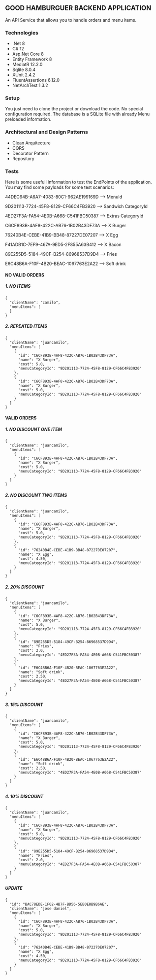 ## GOOD HAMBURGUER BACKEND APPLICATION

  An API Service that allows you to handle orders and menu items.

 ### Technologies
  - .Net 8
  - C# 12
  - Asp.Net Core 8
  - Entity Framework 8
  - MediatR 12.2.0
  - Sqlite 8.0.4
  - XUnit 2.4.2
  - FluentAssertions 6.12.0
  - NetArchTest 1.3.2 

### Setup

  You just need to clone the project or download the code. No special configuration required.
  The database is a SQLite file with already Menu preloaded information. 

### Architectural and Design Patterns

  - Clean Arquitecture
  - CQRS
  - Decorator Pattern
  - Repository

### Tests

  Here is some usefull information to test the EndPoints of the application. You may find 
  some payloads for some test scenarios:

44DEC64B-A6A7-4083-80C1-962AE199169D --> MenuId

9D201113-7724-45F8-8129-CF66C4FB3920 --> Sandwich CategoryId

4ED27F3A-FA54-4E0B-A668-C541FBC50387 --> Extras CategoryId

C6CF893B-4AF8-422C-AB76-1B02B43DF73A --> X Burger

76240B4E-CEBE-41B9-BB48-87227DE07207 --> X Egg

F41ADB1C-7EF9-467A-9ED5-2F855A63B412 --> X Bacon

89E255D5-5184-49CF-B254-86968537D9D4 --> Fries

E6C48B6A-F10F-4B20-BEAC-1067763E2A22 --> Soft drink

#### NO VALID ORDERS

##### 1. NO ITEMS

	{
	  "clientName": "camilo",
	  "menuItems": [
	  ]
	}
	
##### 2. REPEATED ITEMS

	{
	  "clientName": "juancamilo",
	  "menuItems": [
		{
		  "id": "C6CF893B-4AF8-422C-AB76-1B02B43DF73A",
		  "name": "X Burger",
		  "cost": 5.0,
		  "menuCategoryId": "9D201113-7724-45F8-8129-CF66C4FB3920"
		},
		{
		  "id": "C6CF893B-4AF8-422C-AB76-1B02B43DF73A",
		  "name": "X Burger",
		  "cost": 5.0,
		  "menuCategoryId": "9D201113-7724-45F8-8129-CF66C4FB3920"
		}
	  ]
	}
	
#### VALID ORDERS

##### 1. NO DISCOUNT ONE ITEM

	{
	  "clientName": "juancamilo",
	  "menuItems": [
	    {
	      "id": "C6CF893B-4AF8-422C-AB76-1B02B43DF73A",
		  "name": "X Burger",
		  "cost": 5.0,
		  "menuCategoryId": "9D201113-7724-45F8-8129-CF66C4FB3920"
	    }
	  ]
	} 
##### 2. NO DISCOUNT TWO ITEMS
	{
	  "clientName": "juancamilo",
	  "menuItems": [
	    {
	      "id": "C6CF893B-4AF8-422C-AB76-1B02B43DF73A",
		  "name": "X Burger",
		  "cost": 5.0,
		  "menuCategoryId": "9D201113-7724-45F8-8129-CF66C4FB3920"
	    },
	    {
	      "id": "76240B4E-CEBE-41B9-BB48-87227DE07207",
		  "name": "X Egg",
		  "cost": 4.50,
		  "menuCategoryId": "9D201113-7724-45F8-8129-CF66C4FB3920"
	    }
	  ]
	}

##### 2. 20% DISCOUNT

	{
	  "clientName": "juancamilo",
	  "menuItems": [
	    {
	      "id": "C6CF893B-4AF8-422C-AB76-1B02B43DF73A",
		  "name": "X Burger",
		  "cost": 5.0,
		  "menuCategoryId": "9D201113-7724-45F8-8129-CF66C4FB3920"
	    },
	    {
	      "id": "89E255D5-5184-49CF-B254-86968537D9D4",
		  "name": "Fries",
		  "cost": 2.0,
		  "menuCategoryId": "4ED27F3A-FA54-4E0B-A668-C541FBC50387"
	    },
	    {
	      "id": "E6C48B6A-F10F-4B20-BEAC-1067763E2A22",
		  "name": "Soft drink",
		  "cost": 2.50,
		  "menuCategoryId": "4ED27F3A-FA54-4E0B-A668-C541FBC50387"
	    }
	  ]
	}

##### 3. 15% DISCOUNT

	{
	  "clientName": "juancamilo",
	  "menuItems": [
	    {
	      "id": "C6CF893B-4AF8-422C-AB76-1B02B43DF73A",
		  "name": "X Burger",
		  "cost": 5.0,
		  "menuCategoryId": "9D201113-7724-45F8-8129-CF66C4FB3920"
	    },
	    {
	      "id": "E6C48B6A-F10F-4B20-BEAC-1067763E2A22",
		  "name": "Soft drink",
		  "cost": 2.50,
		  "menuCategoryId": "4ED27F3A-FA54-4E0B-A668-C541FBC50387"
	    }
	  ]
	}

##### 4. 10% DISCOUNT

	{
	  "clientName": "juancamilo",
	  "menuItems": [
	    {
	      "id": "C6CF893B-4AF8-422C-AB76-1B02B43DF73A",
		  "name": "X Burger",
		  "cost": 5.0,
		  "menuCategoryId": "9D201113-7724-45F8-8129-CF66C4FB3920"
	    },
	    {
	      "id": "89E255D5-5184-49CF-B254-86968537D9D4",
		  "name": "Fries",
		  "cost": 2.0,
		  "menuCategoryId": "4ED27F3A-FA54-4E0B-A668-C541FBC50387"
	    }
	  ]
	}

##### UPDATE

	{
	  "id": "BAC78EDE-1F02-4B7F-BD56-5EB0E8B9B6AE",
	  "clientName": "jose daniel",
	  "menuItems": [
	    {
	      "id": "C6CF893B-4AF8-422C-AB76-1B02B43DF73A",
		  "name": "X Burger",
		  "cost": 5.0,
		  "menuCategoryId": "9D201113-7724-45F8-8129-CF66C4FB3920"
	    },
	    {
	      "id": "76240B4E-CEBE-41B9-BB48-87227DE07207",
		  "name": "X Egg",
		  "cost": 4.50,
		  "menuCategoryId": "9D201113-7724-45F8-8129-CF66C4FB3920"
	    }
	  ]
	}





 
